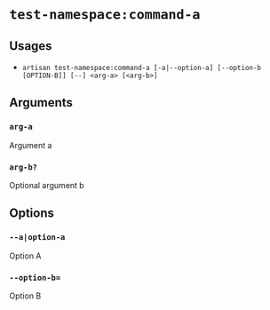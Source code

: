 <!-- Generated automatically. Do not edit. -->

# `test-namespace:command-a`

## Usages

* `artisan test-namespace:command-a [-a|--option-a] [--option-b [OPTION-B]] [--] <arg-a> [<arg-b>]`

## Arguments

### `arg-a`

Argument a

### `arg-b?`

Optional argument b

## Options

### `--a|option-a`

Option A

### `--option-b=`

Option B
